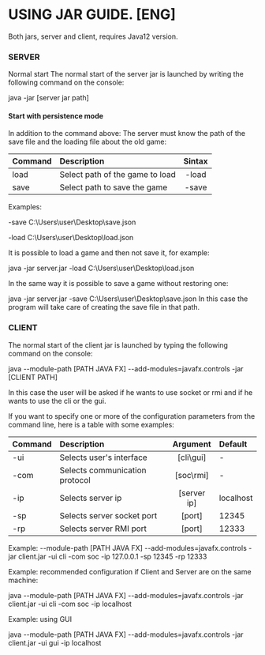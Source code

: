 # USING JAR GUIDE. [ENG]
Both jars, server and client, requires Java12 version.

### SERVER
Normal start
The normal start of the server jar is launched by writing the following command on the console:

java -jar [server jar path]
	
#### Start with persistence mode

In addition to the command above:
The server must know the path of the save file and the loading file about the old game:

| Command | Description | Sintax |
|:-----------------------|:------------------|:------------------:|
| load | Select path of the game to load | -load | 
| save | Select path to save the game | -save | 

Examples:

-save C:\Users\user\Desktop\save.json

-load C:\Users\user\Desktop\load.json


It is possible to load a game and then not save it, for example:

java -jar server.jar -load C:\Users\user\Desktop\load.json


In the same way it is possible to save a game without restoring one:

java -jar server.jar -save C:\Users\user\Desktop\save.json
In this case the program will take care of creating the save file in that path.


### CLIENT

The normal start of the client jar is launched by typing the following command on the console:

java --module-path [PATH JAVA FX] --add-modules=javafx.controls -jar  [CLIENT PATH]


In this case the user will be asked if he wants to use socket or rmi and if he wants to use the cli or the gui.


If you want to specify one or more of the configuration parameters from the command line, here is a table with some examples:

| Command  | Description                              | Argument    | Default       |
|:-----------------------|:------------------|:------------------:|:-------------|
| -ui      | Selects user's interface                    | [cli\gui]     | -             |
| -com    | Selects communication protocol                         | [soc\rmi]     | -             |
| -ip      | Selects server ip                              | [server ip]   | localhost     |
| -sp      | Selects server socket port                         | [port]        | 12345         |
| -rp      | Selects server RMI port                                | [port]        | 12333         |


Example:
--module-path [PATH JAVA FX] --add-modules=javafx.controls -jar client.jar -ui cli -com soc -ip 127.0.0.1 -sp 12345 -rp 12333                                         


Example: recommended configuration if Client and Server are on the same machine:

java --module-path [PATH JAVA FX] --add-modules=javafx.controls -jar client.jar -ui cli -com soc -ip localhost

Example: using GUI

java --module-path [PATH JAVA FX] --add-modules=javafx.controls -jar client.jar -ui gui -ip localhost

